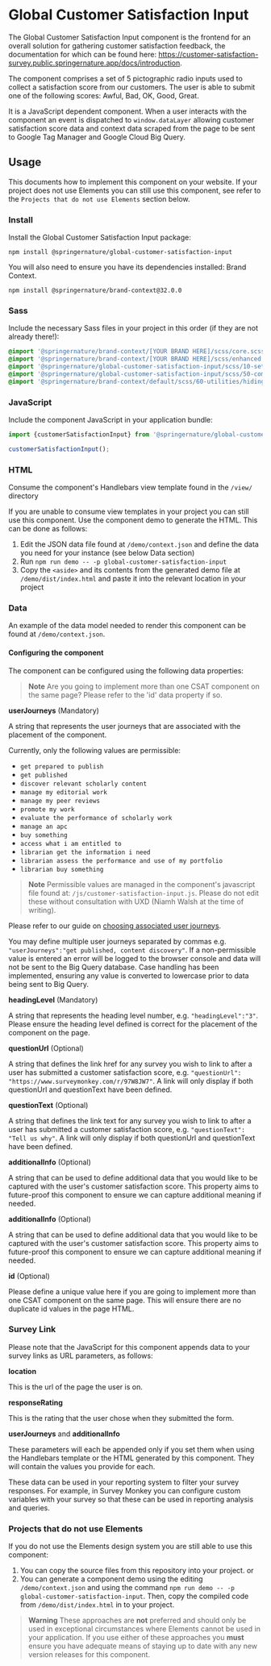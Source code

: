# Global Customer Satisfaction Input

The Global Customer Satisfaction Input component is the frontend for an overall solution for gathering customer satisfaction feedback, the documentation for which can be found here: https://customer-satisfaction-survey.public.springernature.app/docs/introduction.

The component comprises a set of 5 pictographic radio inputs used to collect a satisfaction score from our customers. The user is able to submit one of the following scores: Awful, Bad, OK, Good, Great.

It is a JavaScript dependent component. When a user interacts with the component an event is dispatched to `window.dataLayer` allowing customer satisfaction score data and context data scraped from the page to be sent to Google Tag Manager and Google Cloud Big Query. 

## Usage
This documents how to implement this component on your website. If your project does not use Elements you can still use this component, see refer to the `Projects that do not use Elements` section below.
### Install
Install the Global Customer Satisfaction Input package:
```shell
npm install @springernature/global-customer-satisfaction-input
```
You will also need to ensure you have its dependencies installed: Brand Context.

```shell
npm install @springernature/brand-context@32.0.0
```

### Sass
Include the necessary Sass files in your project in this order (if they are not already there!):
```sass
@import '@springernature/brand-context/[YOUR BRAND HERE]/scss/core.scss';
@import '@springernature/brand-context/[YOUR BRAND HERE]/scss/enhanced.scss';
@import '@springernature/global-customer-satisfaction-input/scss/10-settings/default.scss';
@import '@springernature/global-customer-satisfaction-input/scss/50-components/customer-satisfaction-input';
@import '@springernature/brand-context/default/scss/60-utilities/hiding.scss';
```

### JavaScript
Include the component JavaScript in your application bundle:
```js
import {customerSatisfactionInput} from '@springernature/global-customer-satisfaction-input';

customerSatisfactionInput();
```

### HTML
Consume the component's Handlebars view template found in the `/view/` directory

If you are unable to consume view templates in your project you can still use this component. Use the component demo to generate the HTML. This can be done as follows:

1. Edit the JSON data file found at `/demo/context.json` and define the data you need for your instance (see below Data section) 
2. Run `npm run demo -- -p global-customer-satisfaction-input`
3. Copy the `<aside>` and its contents from the generated demo file at `/demo/dist/index.html` and paste it into the relevant location in your project

### Data
An example of the data model needed to render this component can be found at `/demo/context.json`.

#### Configuring the component
The component can be configured using the following data properties:

> **Note**
> Are you going to implement more than one CSAT component on the same page? Please refer to the 'id' data property if so.

**userJourneys** (Mandatory)

A string that represents the user journeys that are associated with the placement of the component.

Currently, only the following values are permissible:
* `get prepared to publish`
* `get published`
* `discover relevant scholarly content`
* `manage my editorial work`
* `manage my peer reviews`
* `promote my work`
* `evaluate the performance of scholarly work`
* `manage an apc`
* `buy something`
* `access what i am entitled to`
* `librarian get the information i need`
* `librarian assess the performance and use of my portfolio`
* `librarian buy something`

> **Note**
> Permissible values are managed in the component's javascript file found at: `/js/customer-satisfaction-input.js`. Please do not edit these without consultation with UXD (Niamh Walsh at the time of writing).

Please refer to our guide on [choosing associated user journeys](https://customer-satisfaction-survey.public.springernature.app/docs/getting-started/choosing-associated-user-journeys).

You may define multiple user journeys separated by commas e.g. `"userJourneys":"get published, content discovery"`. If a non-permissible value is entered an error will be logged to the browser console and data will not be sent to the Big Query database. Case handling has been implemented, ensuring any value is converted to lowercase prior to data being sent to Big Query.

**headingLevel** (Mandatory)

A string that represents the heading level number, e.g. `"headingLevel":"3"`. Please ensure the heading level defined is correct for the placement of the component on the page.

**questionUrl** (Optional)

A string that defines the link href for any survey you wish to link to after a user has submitted a customer satisfaction score, e.g. `"questionUrl": "https://www.surveymonkey.com/r/97W8JW7"`. A link will only display if both questionUrl and questionText have been defined.

**questionText** (Optional)

A string that defines the link text for any survey you wish to link to after a user has submitted a customer satisfaction score, e.g. `"questionText": "Tell us why"`. A link will only display if both questionUrl and questionText have been defined.

**additionalInfo** (Optional)

A string that can be used to define additional data that you would like to be captured with the user's customer satisfaction score. This property aims to future-proof this component to ensure we can capture additional meaning if needed.

**additionalInfo** (Optional)

A string that can be used to define additional data that you would like to be captured with the user's customer satisfaction score. This property aims to future-proof this component to ensure we can capture additional meaning if needed.

**id** (Optional)

Please define a unique value here if you are going to implement more than one CSAT component on the same page. This will ensure there are no duplicate id values in the page HTML.

### Survey Link

Please note that the JavaScript for this component appends data to your survey links as URL parameters, as follows:

**location**

This is the url of the page the user is on.

**responseRating**

This is the rating that the user chose when they submitted the form.

**userJourneys** and **additionalInfo**

These parameters will each be appended only if you set them when using the Handlebars template or the HTML generated by this component. They will contain the values you provide for each.

These data can be used in your reporting system to filter your survey responses. For example, in Survey Monkey you can configure custom variables with your survey so that these can be used in reporting analysis and queries.

### Projects that do not use Elements

If you do not use the Elements design system you are still able to use this component:

1. You can copy the source files from this repository into your project.
or
2. You can generate a component demo using the editing `/demo/context.json` and using the command `npm run demo -- -p global-customer-satisfaction-input`. Then, copy the compiled code from `/demo/dist/index.html` in to your project.

> **Warning**
> These approaches are **not** preferred and should only be used in exceptional circumstances where Elements cannot be used in your application. If you use either of these approaches you **must** ensure you have adequate means of staying up to date with any new version releases for this component. 

